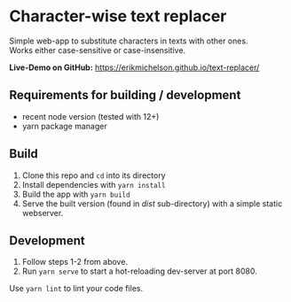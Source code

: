 # Character-wise text replacer
Simple web-app to substitute characters in texts with other ones.  
Works either case-sensitive or case-insensitive.

**Live-Demo on GitHub:** <https://erikmichelson.github.io/text-replacer/>

## Requirements for building / development
- recent node version (tested with 12+)
- yarn package manager

## Build
1. Clone this repo and `cd` into its directory
2. Install dependencies with `yarn install`
3. Build the app with `yarn build`
4. Serve the built version (found in _dist_ sub-directory) with a simple static webserver.

## Development
1. Follow steps 1-2 from above.
2. Run `yarn serve` to start a hot-reloading dev-server at port 8080.

Use `yarn lint` to lint your code files.
